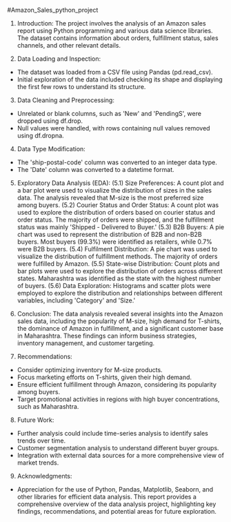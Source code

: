 #Amazon_Sales_python_project
1. Introduction:
The project involves the analysis of an Amazon sales report using Python programming and various data science libraries. The dataset contains information about orders, fulfillment status, sales channels, and other relevant details.

2. Data Loading and Inspection:
* The dataset was loaded from a CSV file using Pandas (pd.read_csv).
* Initial exploration of the data included checking its shape and displaying the first few rows to understand its structure.                           
3. Data Cleaning and Preprocessing:
* Unrelated or blank columns, such as 'New' and 'PendingS', were dropped using df.drop.
* Null values were handled, with rows containing null values removed using df.dropna.
4. Data Type Modification:
* The 'ship-postal-code' column was converted to an integer data type.
* The 'Date' column was converted to a datetime format.
5. Exploratory Data Analysis (EDA):
(5.1) Size Preferences:
A count plot and a bar plot were used to visualize the distribution of sizes in the sales data.
The analysis revealed that M-size is the most preferred size among buyers.
(5.2) Courier Status and Order Status:
A count plot was used to explore the distribution of orders based on courier status and order status.
The majority of orders were shipped, and the fulfillment status was mainly 'Shipped - Delivered to Buyer.'
(5.3) B2B Buyers:
A pie chart was used to represent the distribution of B2B and non-B2B buyers.
Most buyers (99.3%) were identified as retailers, while 0.7% were B2B buyers.
(5.4) Fulfilment Distribution:
A pie chart was used to visualize the distribution of fulfillment methods.
The majority of orders were fulfilled by Amazon.
(5.5) State-wise Distribution:
Count plots and bar plots were used to explore the distribution of orders across different states.
Maharashtra was identified as the state with the highest number of buyers.
(5.6) Data Exploration:
Histograms and scatter plots were employed to explore the distribution and relationships between different variables, including 'Category' and 'Size.'
6. Conclusion:
The data analysis revealed several insights into the Amazon sales data, including the popularity of M-size, high demand for T-shirts, the dominance of Amazon in fulfillment, and a significant customer base in Maharashtra. These findings can inform business strategies, inventory management, and customer targeting.

7. Recommendations:
* Consider optimizing inventory for M-size products.
* Focus marketing efforts on T-shirts, given their high demand.
* Ensure efficient fulfillment through Amazon, considering its popularity among buyers.
* Target promotional activities in regions with high buyer concentrations, such as Maharashtra.
8. Future Work:
* Further analysis could include time-series analysis to identify sales trends over time.
* Customer segmentation analysis to understand different buyer groups.
* Integration with external data sources for a more comprehensive view of market trends.
9. Acknowledgments:
* Appreciation for the use of Python, Pandas, Matplotlib, Seaborn, and other libraries for efficient data analysis.
This report provides a comprehensive overview of the data analysis project, highlighting key findings, recommendations, and potential areas for future exploration.








